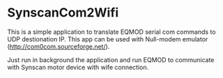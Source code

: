 # SynscanCom2Wifi

This is a simple application to translate EQMOD serial com commands to UDP destionation IP. This app can be used with Null-modem emulator (http://com0com.sourceforge.net/). 

Just run in background the application and run EQMOD to communicate with Synscan motor device with wife connection.

